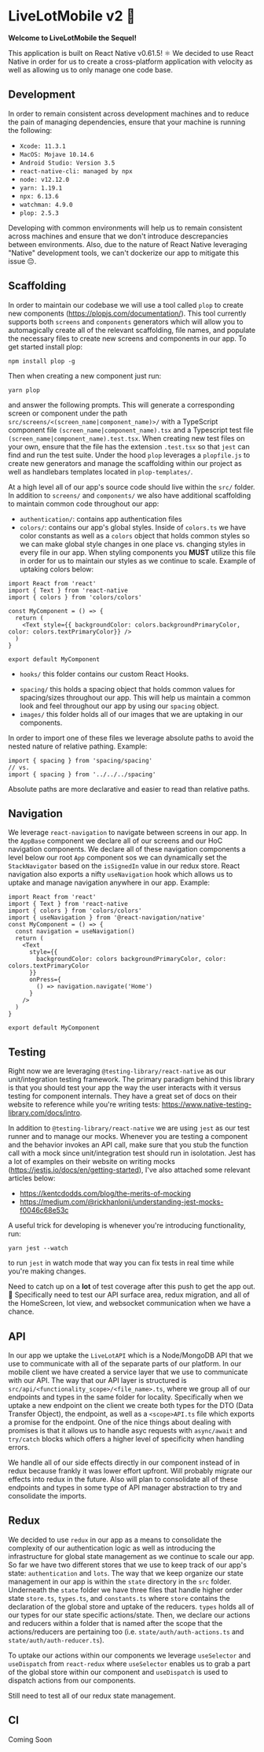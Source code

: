 # LiveLotMobile v2 🦋

**Welcome to LiveLotMobile the Sequel!**

This application is built on React Native v0.61.5! ⚛ We decided to use React Native in order for us to create a cross-platform application with velocity as well as allowing us to only manage one code base.

## Development
In order to remain consistent across development machines and to reduce the pain of managing dependencies, ensure that your machine is running the following:

* `Xcode: 11.3.1`
* `MacOS: Mojave 10.14.6`
* `Android Studio: Version 3.5`
* `react-native-cli: managed by npx`
* `node: v12.12.0`
* `yarn: 1.19.1`
* `npx: 6.13.6`
* `watchman: 4.9.0`
* `plop: 2.5.3`

Developing with common environments will help us to remain consistent across machines and ensure that we don't introduce descrepancies between environments. Also, due to the nature of React Native leveraging "Native" development tools, we can't dockerize our app to mitigate this issue 😔.

## Scaffolding
In order to maintain our codebase we will use a tool called `plop` to create new components (https://plopjs.com/documentation/). This tool currently supports both `screens` and `components` generators which will allow you to automagically create all of the relevant scaffolding, file names, and populate the necessary files to create new screens and components in our app. To get started install plop: 
```
npm install plop -g
```
Then when creating a new component just run: 
```
yarn plop
```
and answer the following prompts. This will generate a corresponding screen or component under the path `src/screens/<(screen_name|component_name)>/` with a TypeScript component file `(screen_name|component_name).tsx` and a Typescript test file `(screen_name|component_name).test.tsx`. When creating new test files on your own, ensure that the file has the extension `.test.tsx` so that `jest` can find and run the test suite. Under the hood `plop` leverages a `plopfile.js` to create new generators and manage the scaffolding within our project as well as handlebars templates located in `plop-templates/`.

At a high level all of our app's source code should live within the `src/` folder. In addition to `screens/` and `components/` we also have additional scaffolding to maintain common code throughout our app:
* `authentication/`: contains app authentication files
* `colors/`: contains our app's global styles. Inside of `colors.ts` we have color constants as well as a `colors` object that holds common styles so we can make global style changes in one place vs. changing styles in every file in our app. When styling components you **MUST** utilize this file in order for us to maintain our styles as we continue to scale. Example of uptaking colors below:
```
import React from 'react'
import { Text } from 'react-native
import { colors } from 'colors/colors'

const MyComponent = () => {
  return (
    <Text style={{ backgroundColor: colors.backgroundPrimaryColor, color: colors.textPrimaryColor}} />
  )
}

export default MyComponent
```
* `hooks/` this folder contains our custom React Hooks.
- `spacing/` this holds a spacing object that holds common values for spacing/sizes throughout our app. This will help us maintain a common look and feel throughout our app by using our `spacing` object.
- `images/` this folder holds all of our images that we are uptaking in our components.

In order to import one of these files we leverage absolute paths to avoid the nested nature of relative pathing. Example:
```
import { spacing } from 'spacing/spacing'
// vs.
import { spacing } from '../../../spacing'
```
Absolute paths are more declarative and easier to read than relative paths.
## Navigation
We leverage `react-navigation` to navigate between screens in our app. In the `AppBase` component we declare all of our screens and our HoC navigation components. We declare all of these navigation components a level below our root `App` component sos we can dynamically set the `StackNavigator` based on the `isSignedIn` value in our redux store. React navigation also exports a nifty `useNavigation` hook which allows us to uptake and manage navigation anywhere in our app. Example:
```
import React from 'react'
import { Text } from 'react-native
import { colors } from 'colors/colors'
import { useNavigation } from '@react-navigation/native'
const MyComponent = () => {
  const navigation = useNavigation()
  return (
    <Text 
      style={{ 
        backgroundColor: colors backgroundPrimaryColor, color: colors.textPrimaryColor
      }}
      onPress={
        () => navigation.navigate('Home')
      }
    />
  )
}

export default MyComponent
```
## Testing
Right now we are leveraging `@testing-library/react-native` as our unit/integration testing framework. The primary paradigm behind this library is that you should test your app the way the user interacts with it versus testing for component internals. They have a great set of docs on their website to reference while you're writing tests: https://www.native-testing-library.com/docs/intro.

In addition to `@testing-library/react-native` we are using `jest` as our test runner and to manage our mocks. Whenever you are testing a component and the behavior invokes an API call, make sure that you stub the function call with a mock since unit/integration test should run in isolotation. Jest has a lot of examples on their website on writing mocks (https://jestjs.io/docs/en/getting-started), I've also attached some relevant articles below:
* https://kentcdodds.com/blog/the-merits-of-mocking
* https://medium.com/@rickhanlonii/understanding-jest-mocks-f0046c68e53c

A useful trick for developing is whenever you're introducing functionality, run: 
```
yarn jest --watch
```
to run `jest` in watch mode that way you can fix tests in real time while you're making changes.

Need to catch up on a **lot** of test coverage after this push to get the app out. 🤒
Specifically need to test our API surface area, redux migration, and all of the HomeScreen, lot view, and websocket communication when we have a chance.
## API
In our app we uptake the `LiveLotAPI` which is a Node/MongoDB API that we use to communicate with all of the separate parts of our platform. In our mobile client we have created a service layer that we use to communicate with our API. The way that our API layer is structured is `src/api/<functionality_scope>/<file_name>.ts`, where we group all of our endpoints and types in the same folder for locality. Specifically when we uptake a new endpoint on the client we create both types for the DTO (Data Transfer Object), the endpoint, as well as a `<scope>API.ts` file which exports a promise for the endpoint. One of the nice things about dealing with promises is that it allows us to handle asyc requests with `async/await` and `try/catch` blocks which offers a higher level of specificity when handling errors.

 We handle all of our side effects directly in our component instead of in redux because frankly it was lower effort upfront. Will probably migrate our effects into redux in the future. Also will plan to consolidate all of these endpoints and types in some type of API manager abstraction to try and consolidate the imports.

 ## Redux
We decided to use `redux` in our app as a means to consolidate the complexity of our authentication logic as well as introducing the infrastructure for global state management as we continue to scale our app. So far we have two different stores that we use to keep track of our app's state: `authentication` and `lots`. The way that we keep organize our state management in our app is within the `state` directory in the `src` folder. Underneath the `state` folder we have three files that handle higher order state `store.ts`, `types.ts`, and `constants.ts` where `store` contains the declaration of the global store and uptake of the reducers. `types` holds all of our types for our state specific actions/state. Then, we declare our actions and reducers within a folder that is named after the scope that the actions/reducers are pertaining too (i.e. `state/auth/auth-actions.ts` and `state/auth/auth-reducer.ts`).

To uptake our actions within our components we leverage `useSelector` and `useDispatch` from `react-redux` where `useSelector` enables us to grab a part of the global store within our component and `useDispatch` is used to dispatch actions from our components.

Still need to test all of our redux state management.
## CI
Coming Soon
